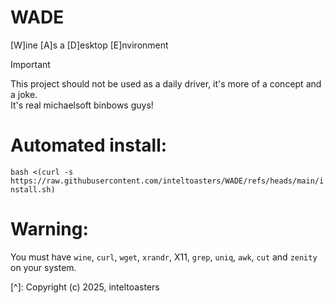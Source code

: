 # WADE  
[W]ine [A]s a [D]esktop [E]nvironment  

> [!IMPORTANT]
> This project should not be used as a daily driver, it's more of a concept and a joke.  
> It's real michaelsoft binbows guys!

# Automated install:  
`bash <(curl -s https://raw.githubusercontent.com/inteltoasters/WADE/refs/heads/main/install.sh)`  
# Warning:  
You must have `wine`, `curl`, `wget`, `xrandr`, X11, `grep`, `uniq`, `awk`, `cut` and `zenity` on your system.  

[^]: Copyright (c) 2025, inteltoasters
